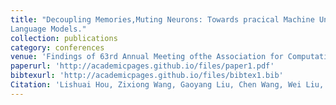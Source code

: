 ```yaml
---
title: "Decoupling Memories,Muting Neurons: Towards pracical Machine Unlearning for Large
Language Models."
collection: publications
category: conferences
venue: 'Findings of 63rd Annual Meeting ofthe Association for Computational Linguistics (ACL Findings), Vienna, Austria, 2025.'
paperurl: 'http://academicpages.github.io/files/paper1.pdf'
bibtexurl: 'http://academicpages.github.io/files/bibtex1.bib'
Citation: 'Lishuai Hou, Zixiong Wang, Gaoyang Liu, Chen Wang, Wei Liu, Kai Peng.'
---
```

